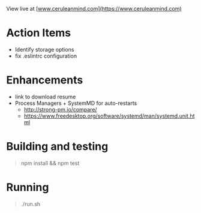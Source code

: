 View live at [www.ceruleanmind.com](https://www.ceruleanmind.com)

# Action Items
- Identify storage options
- fix .eslintrc configuration

# Enhancements
- link to download resume
- Process Managers + SystemMD for auto-restarts
    - http://strong-pm.io/compare/
    - https://www.freedesktop.org/software/systemd/man/systemd.unit.html

# Building and testing
>npm install && npm test

# Running
>./run.sh
